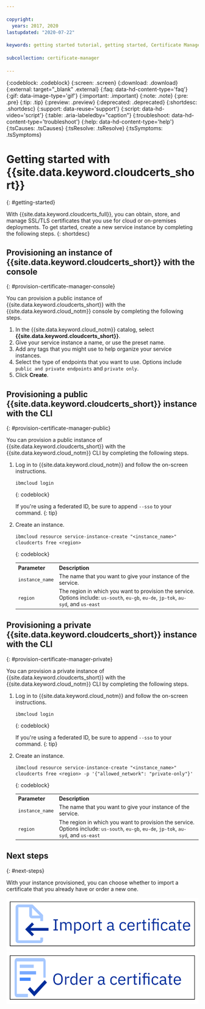 ```yaml
---

copyright:
  years: 2017, 2020
lastupdated: "2020-07-22"

keywords: getting started tutorial, getting started, Certificate Manager, certificates, ssl, tls, import certificate, tutorial, order certificate, cert

subcollection: certificate-manager

---
```


{:codeblock: .codeblock}
{:screen: .screen}
{:download: .download}
{:external: target="_blank" .external}
{:faq: data-hd-content-type='faq'}
{:gif: data-image-type='gif'}
{:important: .important}
{:note: .note}
{:pre: .pre}
{:tip: .tip}
{:preview: .preview}
{:deprecated: .deprecated}
{:shortdesc: .shortdesc}
{:support: data-reuse='support'}
{:script: data-hd-video='script'}
{:table: .aria-labeledby="caption"}
{:troubleshoot: data-hd-content-type='troubleshoot'}
{:help: data-hd-content-type='help'}
{:tsCauses: .tsCauses}
{:tsResolve: .tsResolve}
{:tsSymptoms: .tsSymptoms}



# Getting started with {{site.data.keyword.cloudcerts_short}}
{: #getting-started}

With {{site.data.keyword.cloudcerts_full}}, you can obtain, store, and manage SSL/TLS certificates that you use for cloud or on-premises deployments. To get started, create a new service instance by completing the following steps.
{: shortdesc}

## Provisioning an instance of {{site.data.keyword.cloudcerts_short}} with the console
{: #provision-certificate-manager-console}

You can provision a public instance of {{site.data.keyword.cloudcerts_short}} with the {{site.data.keyword.cloud_notm}} console by completing the following steps.

1.	In the {{site.data.keyword.cloud_notm}} catalog, select **{{site.data.keyword.cloudcerts_short}}**.
2.	Give your service instance a name, or use the preset name.
3. Add any tags that you might use to help organize your service instances.
4. Select the type of endpoints that you want to use. Options include `public and private endpoints` and `private only`.
5.	Click **Create**.


## Provisioning a public {{site.data.keyword.cloudcerts_short}} instance with the CLI
{: #provision-certificate-manager-public}

You can provision a public instance of {{site.data.keyword.cloudcerts_short}} with the {{site.data.keyword.cloud_notm}} CLI by completing the following steps.

1. Log in to {{site.data.keyword.cloud_notm}} and follow the on-screen instructions.

   ```
   ibmcloud login
   ```
   {: codeblock}

   If you're using a federated ID, be sure to append `--sso` to your command.
   {: tip}

2. Create an instance.

   ```
   ibmcloud resource service-instance-create "<instance_name>" cloudcerts free <region>
   ```
   {: codeblock}

   <table>
      <tr>
         <th>Parameter</th>
         <th>Description</th>
      </tr>
      <tr>
         <td><code>instance_name</code></td>
         <td>The name that you want to give your instance of the service.</td>
      </tr>
      <tr>
         <td><code>region</code></td>
         <td>The region in which you want to provision the service. Options include: <code>us-south</code>, <code>eu-gb</code>, <code>eu-de</code>, <code>jp-tok</code>, <code>au-syd</code>, and <code>us-east</code></td>
      </tr>
   </table>


## Provisioning a private {{site.data.keyword.cloudcerts_short}} instance with the CLI
{: #provision-certificate-manager-private}

You can provision a private instance of {{site.data.keyword.cloudcerts_short}} with the {{site.data.keyword.cloud_notm}} CLI by completing the following steps.

1. Log in to {{site.data.keyword.cloud_notm}} and follow the on-screen instructions.

   ```
   ibmcloud login
   ```
   {: codeblock}

   If you're using a federated ID, be sure to append `--sso` to your command.
   {: tip}

2. Create an instance.

   ```
   ibmcloud resource service-instance-create "<instance_name>" cloudcerts free <region> -p '{"allowed_network": "private-only"}'
   ```
   {: codeblock}

   <table>
      <tr>
         <th>Parameter</th>
         <th>Description</th>
      </tr>
      <tr>
         <td><code>instance_name</code></td>
         <td>The name that you want to give your instance of the service.</td>
      </tr>
      <tr>
         <td><code>region</code></td>
         <td>The region in which you want to provision the service. Options include: <code>us-south</code>, <code>eu-gb</code>, <code>eu-de</code>, <code>jp-tok</code>, <code>au-syd</code>, and <code>us-east</code></td>
      </tr>
   </table>


## Next steps
{: #next-steps}

With your instance provisioned, you can choose whether to import a certificate that you already have or order a new one.

[![This image is a visual link to the instructions for importing a certificate.](images/getting-started-import.svg)](/docs/certificate-manager?topic=certificate-manager-managing-certificates-from-the-dashboard#importing-a-certificate)     [![This image is a visual link to the instructions for ordering a certificate.](images/getting-started-order.svg)](/docs/certificate-manager?topic=certificate-manager-ordering-certificates)

